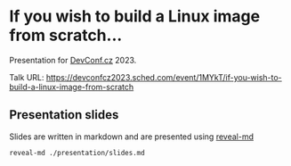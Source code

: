 # If you wish to build a Linux image from scratch...

Presentation for [DevConf.cz][devconf] 2023.

Talk URL: https://devconfcz2023.sched.com/event/1MYkT/if-you-wish-to-build-a-linux-image-from-scratch

[devconf]: https://www.devconf.info/cz/

## Presentation slides

Slides are written in markdown and are presented using [reveal-md](http://webpro.github.io/reveal-md/)
```bash
reveal-md ./presentation/slides.md
```
